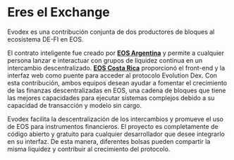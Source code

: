 # Eres el Exchange

Evodex es una contribución conjunta de dos productores de bloques al ecosistema DE-FI en EOS.

El contrato inteligente fue creado por [**EOS Argentina**](https://eosargentina.io) y permite a cualquier persona lanzar e interactuar con grupos de liquidez continua en un intercambio descentralizado. [**EOS Costa Rica**](https://eoscostarica.io) proporcionó el front-end y la interfaz web como puente para acceder al protocolo Evolution Dex. Con esta contribución, ambos equipos desean ayudar a fomentar el crecimiento de las finanzas descentralizadas en EOS, una cadena de bloques que tiene las mejores capacidades para ejecutar sistemas complejos debido a su capacidad de transacción y modelo sin cargo.

Evodex facilita la descentralización de los intercambios y promueve el uso de EOS para instrumentos financieros. El proyecto es completamente de código abierto y gratuito para cualquier desarrollador que desee integrarlo en su interfaz. De esta manera, diferentes bolsas pueden compartir la misma liquidez y contribuir al crecimiento del protocolo.
